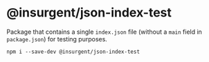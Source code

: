 # @insurgent/json-index-test

Package that contains a single `index.json` file (without a `main` field in `package.json`) for testing purposes.

```shell
npm i --save-dev @insurgent/json-index-test
```
